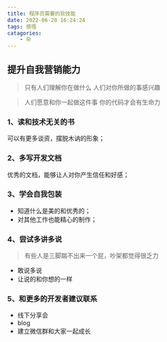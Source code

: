 ```yaml
---
title: 程序员需要的软技能
date: 2022-06-20 16:24:24
tags: 感悟
catagories:
    - 杂
---
```


## 提升自我营销能力

> 只有人们理解你在做什么
> 人们对你所做的事感兴趣
<!-- more -->
> 人们愿意和你一起做这件事
> 你的代码才会有生命力

### 1、读和技术无关的书

可以有更多谈资，摆脱木讷的形象；

### 2、多写开发文档

优秀的文档，能够让人对你产生信任和好感；

### 3、学会自我包装

* 知道什么是美的和优秀的；
* 对其他工作也能精心的制作；

### 4、尝试多讲多说

> 有些人是三脚踹不出来一个屁，吵架都觉得很乏力

* 敢说多说
* 让说的和你想的一样

### 5、和更多的开发者建议联系

* 线下分享会
* blog
* 建立微信群和大家一起成长
